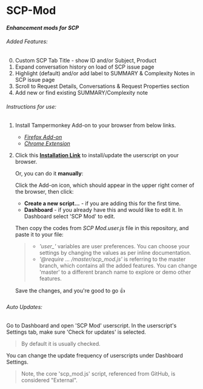 # SCP-Mod
#### *Enhancement mods for SCP*

###### Added Features:
0.  Custom SCP Tab Title - show ID and/or Subject, Product
1. 	Expand conversation history on load of SCP issue page
2. 	Highlight (default) and/or add label to SUMMARY & Complexity Notes in SCP issue page 
3.	Scroll to Request Details, Conversations & Request Properties section
4.  Add new or find existing SUMMARY/Complexity note

###### Instructions for use:
1. Install Tampermonkey Add-on to your browser from below links.
    * [*Firefox Add-on*](https://addons.mozilla.org/en-US/firefox/addon/tampermonkey/?src=search)
    * [*Chrome Extension*](https://chrome.google.com/webstore/detail/tampermonkey/dhdgffkkebhmkfjojejmpbldmpobfkfo?hl=en)

2. Click this [**Installation Link**](https://github.com/Onishim/SCP-Mod/raw/master/SCP%20Mod.user.js) to install/update the userscript on your browser.
   
   Or, you can do it **manually**:
   
   Click the Add-on icon, which should appear in the upper right corner of the browser, then click:
    * **Create a new script...** - if you are adding this for the first time.
    * **Dashboard** - if you already have this and would like to edit it. In Dashboard select 'SCP Mod' to edit.

   Then copy the codes from *SCP Mod.user.js* file in this repository, and paste it to your file:

   >* *'user_'* variables are user preferences. You can choose your settings by changing the values as per inline documentation.
   >* _'@require ... /master/scp_mod.js'_ is referring to the master branch, which contains all the added features. You can change 'master' to a different branch name to explore or demo other features.
   
   Save the changes, and you're good to go :thumbsup:

###### Auto Updates:
Go to Dashboard and open 'SCP Mod' userscript. In the userscript's Settings tab, make sure 'Check for updates' is selected.
  > By default it is usually checked.

You can change the update frequency of userscripts under Dashboard Settings.
  > Note, the core 'scp_mod.js' script, referenced from GitHub, is considered "External".